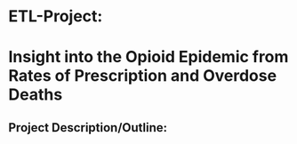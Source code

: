 # ETL-Project: 
# Insight into the Opioid Epidemic from Rates of Prescription and Overdose Deaths  

## Project Description/Outline:
